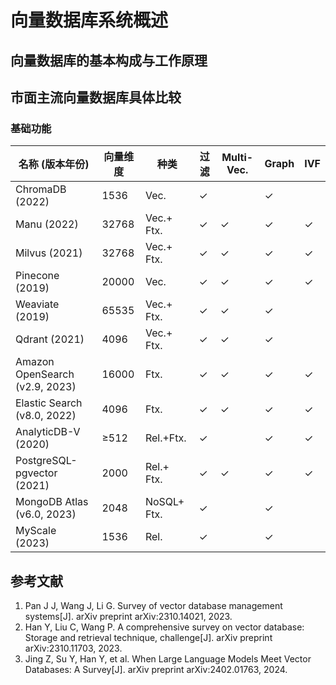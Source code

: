 # 向量数据库系统概述

## 向量数据库的基本构成与工作原理

## 市面主流向量数据库具体比较

### 基础功能

| 名称 (版本年份)                | 向量维度 | 种类        | 过滤 | Multi-Vec. | Graph | IVF  |
| ------------------------------ | -------- | ----------- | ---- | ---------- | ----- | ---- |
| ChromaDB (2022)                | 1536     | Vec.        | ✓    |            | ✓     |      |
| Manu (2022)                    | 32768    | Vec.+ Ftx.  | ✓    | ✓          | ✓     | ✓    |
| Milvus (2021)                  | 32768    | Vec.+ Ftx.  | ✓    | ✓          | ✓     | ✓    |
| Pinecone (2019)                | 20000    | Vec.        | ✓    | ✓          | ✓     | ✓    |
| Weaviate (2019)                | 65535    | Vec.+ Ftx.  | ✓    | ✓          | ✓     |      |
| Qdrant (2021)                  | 4096     | Vec.+ Ftx.  | ✓    | ✓          | ✓     |      |
| Amazon OpenSearch (v2.9, 2023) | 16000    | Ftx.        | ✓    | ✓          | ✓     | ✓    |
| Elastic Search (v8.0, 2022)    | 4096     | Ftx.        | ✓    | ✓          | ✓     | ✓    |
| AnalyticDB-V (2020)            | ≥512     | Rel.+Ftx.   | ✓    |            | ✓     | ✓    |
| PostgreSQL-pgvector (2021)     | 2000     | Rel.+ Ftx.  | ✓    | ✓          | ✓     | ✓    |
| MongoDB Atlas (v6.0, 2023)     | 2048     | NoSQL+ Ftx. | ✓    |            | ✓     |      |
| MyScale (2023)                 | 1536     | Rel.        | ✓    |            | ✓     |      |

## 参考文献

1. Pan J J, Wang J, Li G. Survey of vector database management systems[J]. arXiv preprint arXiv:2310.14021, 2023.
2. Han Y, Liu C, Wang P. A comprehensive survey on vector database: Storage and retrieval technique, challenge[J]. arXiv preprint arXiv:2310.11703, 2023.
3. Jing Z, Su Y, Han Y, et al. When Large Language Models Meet Vector Databases: A Survey[J]. arXiv preprint arXiv:2402.01763, 2024.

